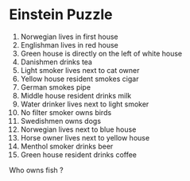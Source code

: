 # Einstein Puzzle

1. Norwegian lives in first house
2. Englishman lives in red house
3. Green house is directly on the left of white house
4. Danishmen drinks tea
5. Light smoker lives next to cat owner
6. Yellow house resident smokes cigar
7. German smokes pipe
8. Middle house resident drinks milk
9. Water drinker lives next to light smoker
10. No filter smoker owns birds
11. Swedishmen owns dogs
12. Norwegian lives next to blue house
13. Horse owner lives next to yellow house
14. Menthol smoker drinks beer
15. Green house resident drinks coffee

Who owns fish ?
